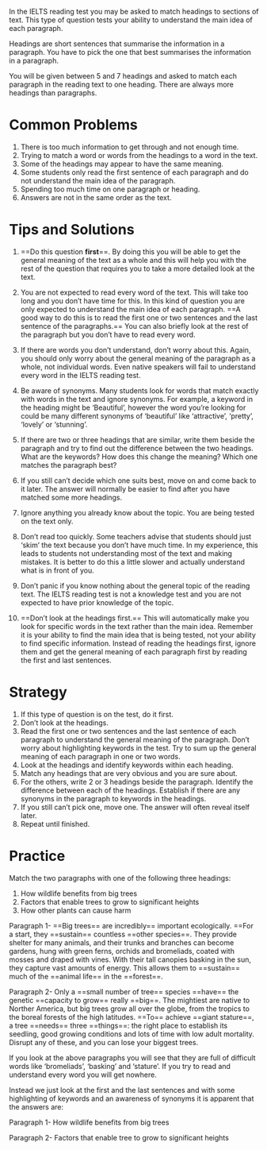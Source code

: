 In the IELTS reading test you may be asked to match headings to sections of text. This type of question tests your ability to understand the main idea of each paragraph.

Headings are short sentences that summarise the information in a paragraph. You have to pick the one that best summarises the information in a paragraph.

You will be given between 5 and 7 headings and asked to match each paragraph in the reading text to one heading. There are always more headings than paragraphs.

# **Common Problems**

1. There is too much information to get through and not enough time.
2. Trying to match a word or words from the headings to a word in the text.
3. Some of the headings may appear to have the same meaning.
4. Some students only read the first sentence of each paragraph and do not understand the main idea of the paragraph.
5. Spending too much time on one paragraph or heading.
6. Answers are not in the same order as the text.

# **Tips and Solutions**

1. ==Do this question **first**==. By doing this you will be able to get the general meaning of the text as a whole and this will help you with the rest of the question that requires you to take a more detailed look at the text.

1. You are not expected to read every word of the text. This will take too long and you don’t have time for this. In this kind of question you are only expected to understand the main idea of each paragraph. ==A good way to do this is to read the first one or two sentences and the last sentence of the paragraphs.== You can also briefly look at the rest of the paragraph but you don’t have to read every word.

2. If there are words you don’t understand, don’t worry about this. Again, you should only worry about the general meaning of the paragraph as a whole, not individual words. Even native speakers will fail to understand every word in the IELTS reading test.

3. Be aware of synonyms. Many students look for words that match exactly with words in the text and ignore synonyms. For example, a keyword in the heading might be ‘Beautiful’, however the word you’re looking for could be many different synonyms of ‘beautiful’ like ‘attractive’, ‘pretty’, ‘lovely’ or ‘stunning’.

4. If there are two or three headings that are similar, write them beside the paragraph and try to find out the difference between the two headings. What are the keywords? How does this change the meaning? Which one matches the paragraph best?

5. If you still can’t decide which one suits best, move on and come back to it later. The answer will normally be easier to find after you have matched some more headings.

6. Ignore anything you already know about the topic. You are being tested on the text only.

7. Don’t read too quickly. Some teachers advise that students should just ‘skim’ the text because you don’t have much time. In my experience, this leads to students not understanding most of the text and making mistakes. It is better to do this a little slower and actually understand what is in front of you.

8. Don’t panic if you know nothing about the general topic of the reading text. The IELTS reading test is not a knowledge test and you are not expected to have prior knowledge of the topic.

9. ==Don’t look at the headings first.== This will automatically make you look for specific words in the text rather than the main idea. Remember it is your ability to find the main idea that is being tested, not your ability to find specific information. Instead of reading the headings first, ignore them and get the general meaning of each paragraph first by reading the first and last sentences.

# **Strategy**

1. If this type of question is on the test, do it first.
2. Don’t look at the headings.
3. Read the first one or two sentences and the last sentence of each paragraph to understand the general meaning of the paragraph. Don’t worry about highlighting keywords in the test. Try to sum up the general meaning of each paragraph in one or two words.
4. Look at the headings and identify keywords within each heading.
5. Match any headings that are very obvious and you are sure about.
6. For the others, write 2 or 3 headings beside the paragraph. Identify the difference between each of the headings. Establish if there are any synonyms in the paragraph to keywords in the headings.
7. If you still can’t pick one, move one. The answer will often reveal itself later.
8. Repeat until finished.

# **Practice**

Match the two paragraphs with one of the following three headings:

1. How wildlife benefits from big trees
2. Factors that enable trees to grow to significant heights
3. How other plants can cause harm

Paragraph 1- ==Big trees== are incredibly== important ecologically. ==For a start, they ==sustain== countless ==other species==. They provide shelter for many animals, and their trunks and branches can become gardens, hung with green ferns, orchids and bromeliads, coated with mosses and draped with vines. With their tall canopies basking in the sun, they capture vast amounts of energy. This allows them to ==sustain== much of the ==animal life== in the ==forest==.

Paragraph 2- Only a ==small number of tree== species ==have== the genetic ==capacity to grow== really ==big==. The mightiest are native to Norther America, but big trees grow all over the globe, from the tropics to the boreal forests of the high latitudes. ==To== achieve ==giant stature==, a tree ==needs== three ==things==: the right place to establish its seedling, good growing conditions and lots of time with low adult mortality. Disrupt any of these, and you can lose your biggest trees.

If you look at the above paragraphs you will see that they are full of difficult words like ‘bromeliads’, ‘basking’ and ‘stature’. If you try to read and understand every word you will get nowhere.

Instead we just look at the first and the last sentences and with some highlighting of keywords and an awareness of synonyms it is apparent that the answers are:

Paragraph 1- How wildlife benefits from big trees

Paragraph 2- Factors that enable tree to grow to significant heights